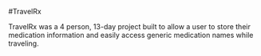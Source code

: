 #TravelRx

TravelRx was a 4 person, 13-day project built to allow a user to store their medication information and easily access generic medication names while traveling.
